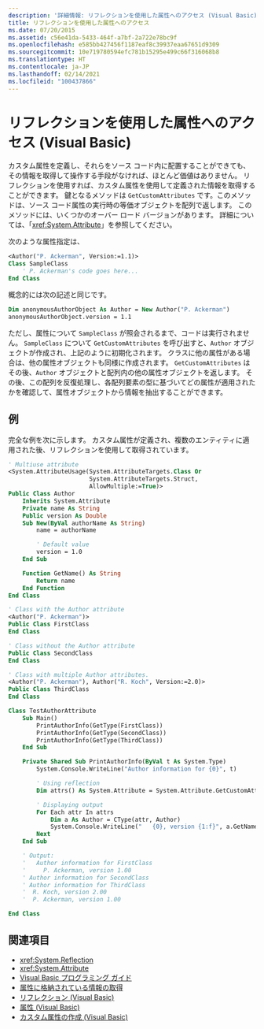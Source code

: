 ```yaml
---
description: '詳細情報: リフレクションを使用した属性へのアクセス (Visual Basic)'
title: リフレクションを使用した属性へのアクセス
ms.date: 07/20/2015
ms.assetid: c56e41da-5433-464f-a7bf-2a722e78bc9f
ms.openlocfilehash: e585bb427456f1187eaf8c39937eaa67651d9309
ms.sourcegitcommit: 10e719780594efc781b15295e499c66f316068b8
ms.translationtype: HT
ms.contentlocale: ja-JP
ms.lasthandoff: 02/14/2021
ms.locfileid: "100437866"
---
```

# <a name="accessing-attributes-by-using-reflection-visual-basic"></a>リフレクションを使用した属性へのアクセス (Visual Basic)

カスタム属性を定義し、それらをソース コード内に配置することができても、その情報を取得して操作する手段がなければ、ほとんど価値はありません。 リフレクションを使用すれば、カスタム属性を使用して定義された情報を取得することができます。 鍵となるメソッドは `GetCustomAttributes` です。このメソッドは、ソース コード属性の実行時の等価オブジェクトを配列で返します。 このメソッドには、いくつかのオーバー ロード バージョンがあります。 詳細については、「<xref:System.Attribute>」を参照してください。

次のような属性指定は、

```vb
<Author("P. Ackerman", Version:=1.1)>
Class SampleClass
    ' P. Ackerman's code goes here...
End Class
```

 概念的には次の記述と同じです。

```vb
Dim anonymousAuthorObject As Author = New Author("P. Ackerman")
anonymousAuthorObject.version = 1.1
```

ただし、属性について `SampleClass` が照会されるまで、コードは実行されません。 `SampleClass` について `GetCustomAttributes` を呼び出すと、`Author` オブジェクトが作成され、上記のように初期化されます。 クラスに他の属性がある場合は、他の属性オブジェクトも同様に作成されます。 `GetCustomAttributes` はその後、`Author` オブジェクトと配列内の他の属性オブジェクトを返します。 その後、この配列を反復処理し、各配列要素の型に基づいてどの属性が適用されたかを確認して、属性オブジェクトから情報を抽出することができます。

## <a name="example"></a>例

完全な例を次に示します。 カスタム属性が定義され、複数のエンティティに適用された後、リフレクションを使用して取得されています。

```vb
' Multiuse attribute
<System.AttributeUsage(System.AttributeTargets.Class Or
                       System.AttributeTargets.Struct,
                       AllowMultiple:=True)>
Public Class Author
    Inherits System.Attribute
    Private name As String
    Public version As Double
    Sub New(ByVal authorName As String)
        name = authorName

        ' Default value
        version = 1.0
    End Sub

    Function GetName() As String
        Return name
    End Function
End Class

' Class with the Author attribute
<Author("P. Ackerman")>
Public Class FirstClass
End Class

' Class without the Author attribute
Public Class SecondClass
End Class

' Class with multiple Author attributes.
<Author("P. Ackerman"), Author("R. Koch", Version:=2.0)>
Public Class ThirdClass
End Class

Class TestAuthorAttribute
    Sub Main()
        PrintAuthorInfo(GetType(FirstClass))
        PrintAuthorInfo(GetType(SecondClass))
        PrintAuthorInfo(GetType(ThirdClass))
    End Sub

    Private Shared Sub PrintAuthorInfo(ByVal t As System.Type)
        System.Console.WriteLine("Author information for {0}", t)

        ' Using reflection
        Dim attrs() As System.Attribute = System.Attribute.GetCustomAttributes(t)

        ' Displaying output
        For Each attr In attrs
            Dim a As Author = CType(attr, Author)
            System.Console.WriteLine("   {0}, version {1:f}", a.GetName(), a.version)
        Next
    End Sub

    ' Output:
    '   Author information for FirstClass
    '     P. Ackerman, version 1.00
    ' Author information for SecondClass
    ' Author information for ThirdClass
    '  R. Koch, version 2.00
    '  P. Ackerman, version 1.00

End Class
```

## <a name="see-also"></a>関連項目

- <xref:System.Reflection>
- <xref:System.Attribute>
- [Visual Basic プログラミング ガイド](../../index.md)
- [属性に格納されている情報の取得](../../../../standard/attributes/retrieving-information-stored-in-attributes.md)
- [リフレクション (Visual Basic)](../reflection.md)
- [属性 (Visual Basic)](../../../language-reference/attributes.md)
- [カスタム属性の作成 (Visual Basic)](creating-custom-attributes.md)
